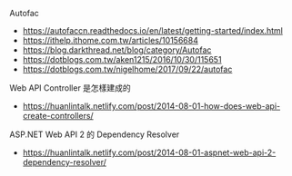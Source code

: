 Autofac
- https://autofaccn.readthedocs.io/en/latest/getting-started/index.html
- https://ithelp.ithome.com.tw/articles/10156684
- https://blog.darkthread.net/blog/category/Autofac
- https://dotblogs.com.tw/aken1215/2016/10/30/115651
- https://dotblogs.com.tw/nigelhome/2017/09/22/autofac

Web API Controller 是怎樣建成的
- https://huanlintalk.netlify.com/post/2014-08-01-how-does-web-api-create-controllers/

ASP.NET Web API 2 的 Dependency Resolver
- https://huanlintalk.netlify.com/post/2014-08-01-aspnet-web-api-2-dependency-resolver/